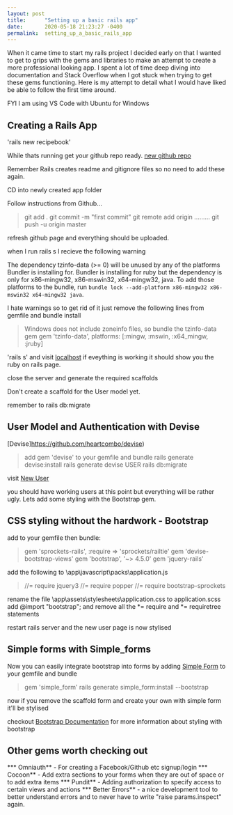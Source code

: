 ```yaml
---
layout: post
title:      "Setting up a basic rails app"
date:       2020-05-18 21:23:27 -0400
permalink:  setting_up_a_basic_rails_app
---
```



When it came time to start my rails project I decided early on that I wanted to get to grips with the gems and libraries to make an attempt to create a more professional looking app. I spent a lot of time deep diving into documentation and Stack Overflow when I got stuck when trying to get these gems functioning. Here is my attempt to detail what I would have liked be able to follow the first time around.

FYI I am using VS Code with Ubuntu for Windows

## Creating a Rails App

'rails new recipebook'

While thats running get your github repo ready.  [new github repo](https://github.com/new) 

Remember Rails creates readme and gitignore files so no need to add these again.

CD into newly created app folder

Follow instructions from Github...

> git add .
> git commit -m "first commit"
> git remote add origin .........
> git push -u origin master

refresh github page and everything should be uploaded.

when I run rails s I recieve the following warning

The dependency tzinfo-data (>= 0) will be unused by any of the platforms Bundler is installing for. Bundler is installing for ruby but the dependency is only for x86-mingw32, x86-mswin32, x64-mingw32, java. To add those platforms to the bundle, run `bundle lock --add-platform x86-mingw32 x86-mswin32 x64-mingw32 java`.

I hate warnings so to get rid of it just remove the following lines from gemfile and bundle install

> Windows does not include zoneinfo files, so bundle the tzinfo-data gem
> gem 'tzinfo-data', platforms: [:mingw, :mswin, :x64_mingw, :jruby]

'rails s' and visit [localhost](http://localhost:3000/) if eveything is working it should show you the ruby on rails page.

close the server and generate the required scaffolds

Don't create a scaffold for the User model yet.

remember to rails db:migrate


## User Model and Authentication with Devise
[Devise]https://github.com/heartcombo/devise)

> add gem 'devise' to your gemfile and bundle
> rails generate devise:install
> rails generate devise USER
> rails db:migrate

visit [New User](http://localhost:3000/users/sign_up)

you should have working users at this point but everything will be rather ugly. Lets add some styling with the Bootstrap gem.

## CSS styling without the hardwork - Bootstrap
add to your gemfile then bundle:
> gem 'sprockets-rails', :require => 'sprockets/railtie'
> gem 'devise-bootstrap-views'
> gem 'bootstrap', '~> 4.5.0'
> gem 'jquery-rails'

add the following to \app\javascript\packs\application.js
> //= require jquery3
> //= require popper
> //= require bootstrap-sprockets

rename the file \app\assets\stylesheets\application.css to application.scss
add @import "bootstrap";  and remove all the *= require and *= requiretree statements

restart rails server and the new user page is now stylised

## Simple forms with Simple_forms

Now you can easily integrate bootstrap into forms by adding [Simple Form](https://github.com/heartcombo/simple_form) to your gemfile and bundle 
> gem 'simple_form'
> rails generate simple_form:install --bootstrap

now if you remove the scaffold form and create your own with simple form it'll be stylised

checkout [Bootstrap Documentation](https://getbootstrap.com/docs/4.5/getting-started/introduction/) for more information about styling with bootstrap


## Other gems worth checking out

*** Omniauth** - For creating a Facebook/Github etc signup/login
*** Cocoon** - Add extra sections to your forms when they are out of space or to add extra items
*** Pundit** - Adding authorization to specify access to certain views and actions
*** Better Errors** - a nice development tool to better understand errors and to never have to write "raise params.inspect" again.





